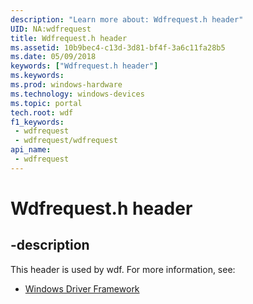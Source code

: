 ```yaml
---
description: "Learn more about: Wdfrequest.h header"
UID: NA:wdfrequest
title: Wdfrequest.h header
ms.assetid: 10b9bec4-c13d-3d81-bf4f-3a6c11fa28b5
ms.date: 05/09/2018
keywords: ["Wdfrequest.h header"]
ms.keywords: 
ms.prod: windows-hardware
ms.technology: windows-devices
ms.topic: portal
tech.root: wdf
f1_keywords:
 - wdfrequest
 - wdfrequest/wdfrequest
api_name:
 - wdfrequest
---
```


# Wdfrequest.h header


## -description

This header is used by wdf. For more information, see:

- [Windows Driver Framework](../_wdf/index.md)

